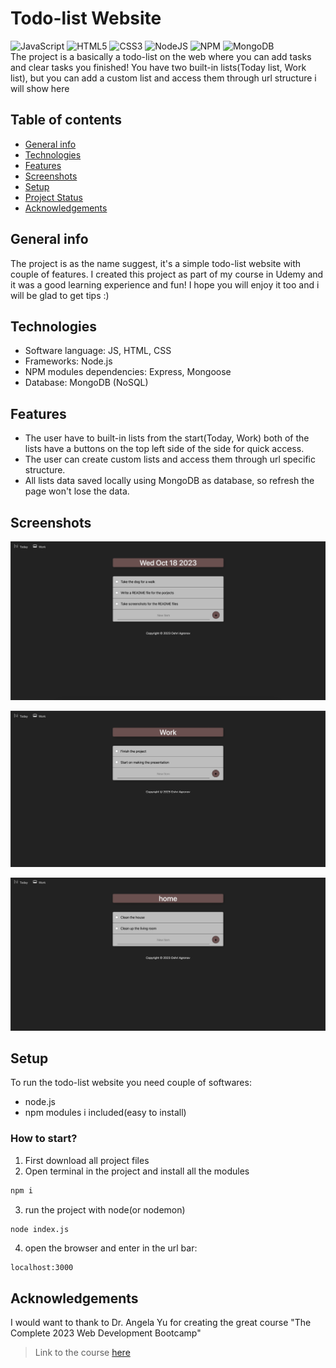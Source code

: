 # Todo-list Website
![JavaScript](https://img.shields.io/badge/javascript-%23323330.svg?style=for-the-badge&logo=javascript&logoColor=%23F7DF1E) ![HTML5](https://img.shields.io/badge/html5-%23E34F26.svg?style=for-the-badge&logo=html5&logoColor=white) ![CSS3](https://img.shields.io/badge/css3-%231572B6.svg?style=for-the-badge&logo=css3&logoColor=white) ![NodeJS](https://img.shields.io/badge/node.js-6DA55F?style=for-the-badge&logo=node.js&logoColor=white) ![NPM](https://img.shields.io/badge/NPM-%23CB3837.svg?style=for-the-badge&logo=npm&logoColor=white) ![MongoDB](https://img.shields.io/badge/MongoDB-%234ea94b.svg?style=for-the-badge&logo=mongodb&logoColor=white)
<br>
The project is a basically a todo-list on the web where you can add tasks and clear tasks you finished!
You have two built-in lists(Today list, Work list), but you can add a custom list and access them through url structure i will show here

## Table of contents
* [General info](#general-info)
* [Technologies](#technologies)
* [Features](#features)
* [Screenshots](#screenshots)
* [Setup](#setup)
* [Project Status](#project-status)
* [Acknowledgements](#acknowledgements)

## General info
The project is as the name suggest, it's a simple todo-list website with couple of features.
I created this project as part of my course in Udemy and it was a good learning experience and fun!
I hope you will enjoy it too and i will be glad to get tips :)


## Technologies
- Software language: JS, HTML, CSS
- Frameworks: Node.js
- NPM modules dependencies: Express, Mongoose
- Database: MongoDB (NoSQL)

## Features
- The user have to built-in lists from the start(Today, Work)
both of the lists have a buttons on the top left side of the side for quick access.
- The user can create custom lists and access them through url specific structure.
- All lists data saved locally using MongoDB as database, so refresh the page won't lose the data.

## Screenshots
![Today-list-image](./public/assets/Today-list-image.jpg)

![Work-list-image](./public/assets/Work-list-image.jpg)

![Custom-list-image](./public/assets/Custom-list-image.jpg)

## Setup
To run the todo-list website you need couple of softwares:
- node.js
- npm modules i included(easy to install)

### How to start?
1. First download all project files
2. Open terminal in the project and install all the modules

```bash
npm i
```

3. run the project with node(or nodemon)

```bash
node index.js
```
4. open the browser and enter in the url bar:
```text
localhost:3000
```

## Acknowledgements
I would want to thank to Dr. Angela Yu for creating the great course "The Complete 2023 Web Development Bootcamp"
> Link to the course [here](https://www.udemy.com/course/the-complete-web-development-bootcamp/?kw=The+Complete+2023+Web+Development+Bootcamp&src=sac)